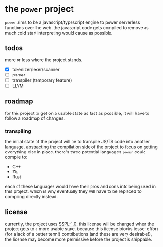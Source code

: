 # the `power` project

`power` aims to be a javascript/typescript engine to power serverless functions over the web.
the javascript code gets compiled to remove as much cold start interpreting would cause as possible.

## todos

more or less where the project stands.

- [X] tokenizer/lexer/scanner
- [ ] parser
- [ ] transpiler (temporary feature)
- [ ] LLVM

## roadmap

for this project to get on a usable state as fast as possible, it will have to follow a roadmap of changes.

### transpiling

the initial state of the project will be to transpile JS/TS code into another language.
abstracting the compilation side of the project to focus on getting everything else in place.
there's three potential languages `power` could compile to:

- C++
- Zig
- Rust

each of these languages would have their pros and cons into being used in this project. which is why eventually
they will have to be replaced to compiling directly instead.

## license

currently, the project uses [SSPL-1.0](LICENSE). this license will be changed when the project gets to a more usable state. because this license blocks lesser effort (for a lack of a better term!) contributions (and these are very desirable!), the license may become more permissive before the project is shippable.
